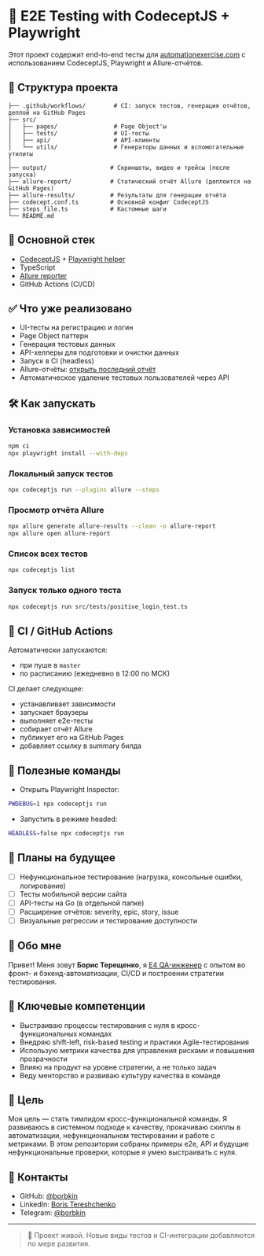 # 🧪 E2E Testing with CodeceptJS + Playwright

Этот проект содержит end-to-end тесты для [automationexercise.com](https://automationexercise.com) с использованием CodeceptJS, Playwright и Allure-отчётов.

## 📁 Структура проекта

```
├── .github/workflows/        # CI: запуск тестов, генерация отчётов, деплой на GitHub Pages
├── src/
│   ├── pages/                # Page Object'ы
│   ├── tests/                # UI-тесты
│   ├── api/                  # API-клиенты
│   └── utils/                # Генераторы данных и вспомогательные утилиты
│
├── output/                  # Скриншоты, видео и трейсы (после запуска)
├── allure-report/           # Статический отчёт Allure (деплоится на GitHub Pages)
├── allure-results/          # Результаты для генерации отчёта
├── codecept.conf.ts         # Основной конфиг CodeceptJS
├── steps_file.ts            # Кастомные шаги
└── README.md
```

## 🚀 Основной стек

* [CodeceptJS](https://codecept.io) + [Playwright helper](https://codecept.io/helpers/Playwright/)
* TypeScript
* [Allure reporter](https://docs.qameta.io/allure/)
* GitHub Actions (CI/CD)

## ✅ Что уже реализовано

* UI-тесты на регистрацию и логин
* Page Object паттерн
* Генерация тестовых данных
* API-хелперы для подготовки и очистки данных
* Запуск в CI (headless)
* Allure-отчёты: [открыть последний отчёт](https://borbkin.github.io/e2e-codecept/)
* Автоматическое удаление тестовых пользователей через API

## 🛠 Как запускать

### Установка зависимостей

```bash
npm ci
npx playwright install --with-deps
```

### Локальный запуск тестов

```bash
npx codeceptjs run --plugins allure --steps
```

### Просмотр отчёта Allure

```bash
npx allure generate allure-results --clean -o allure-report
npx allure open allure-report
```

### Список всех тестов

```bash
npx codeceptjs list
```

### Запуск только одного теста

```bash
npx codeceptjs run src/tests/positive_login_test.ts
```

## 🤖 CI / GitHub Actions

Автоматически запускаются:

* при пуше в `master`
* по расписанию (ежедневно в 12:00 по МСК)

CI делает следующее:

* устанавливает зависимости
* запускает браузеры
* выполняет e2e-тесты
* собирает отчёт Allure
* публикует его на GitHub Pages
* добавляет ссылку в summary билда

## 📌 Полезные команды

* Открыть Playwright Inspector:

```bash
PWDEBUG=1 npx codeceptjs run
```

* Запустить в режиме headed:

```bash
HEADLESS=false npx codeceptjs run
```

## 🔭 Планы на будущее

* [ ] Нефункциональное тестирование (нагрузка, консольные ошибки, логирование)
* [ ] Тесты мобильной версии сайта
* [ ] API-тесты на Go (в отдельной папке)
* [ ] Расширение отчётов: severity, epic, story, issue
* [ ] Визуальные регрессии и тестирование доступности

## 👤 Обо мне

Привет! Меня зовут **Борис Терещенко**, я [E4 QA-инженер](https://github.com/avito-tech/playbook/blob/master/QA-profile.md#%D0%B54) с опытом во фронт- и бэкенд-автоматизации, CI/CD и построении стратегии тестирования.

## 📌 Ключевые компетенции
*	Выстраиваю процессы тестирования с нуля в кросс-функциональных командах
*	Внедряю shift-left, risk-based testing и практики Agile-тестирования
*	Использую метрики качества для управления рисками и повышения прозрачности
*	Влияю на продукт на уровне стратегии, а не только задач
*	Веду менторство и развиваю культуру качества в команде

## 🧭 Цель

Моя цель — стать тимлидом кросс-функциональной команды. Я развиваюсь в системном подходе к качеству, прокачиваю скиллы в автоматизации, нефункциональном тестировании и работе с метриками. В этом репозитории собраны примеры e2e, API и будущие нефункциональные проверки, которые я умею выстраивать с нуля.

## 📇 Контакты

- GitHub: [@borbkin](https://github.com/borbkin)
- LinkedIn: [Boris Tereshchenko](https://ru.linkedin.com/in/boris-tereshchenko)
- Telegram: [@borbkin](https://t.me/borbkin)
---

> 🚧 Проект живой. Новые виды тестов и CI-интеграции добавляются по мере развития.